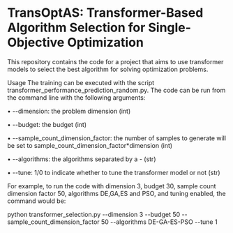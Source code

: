 
# TransOptAS: Transformer-Based Algorithm Selection for Single-Objective Optimization


This repository contains the code for a project that aims to use transformer models to select the best algorithm for solving optimization problems. 


Usage
The training can be executed with the script transformer_performance_prediction_random.py. The code can be run from the command line with the following arguments:

•  --dimension: the problem dimension (int)

•  --budget: the budget (int)

•  --sample_count_dimension_factor: the number of samples to generate will be set to sample_count_dimension_factor*dimension (int)

•  --algorithms: the algorithms separated by a - (str)

•  --tune: 1/0 to indicate whether to tune the transformer model or not (str)

For example, to run the code with dimension 3, budget 30, sample count dimension factor 50, algorithms DE,GA,ES and PSO, and tuning enabled, the command would be:

python transformer_selection.py --dimension 3 --budget 50 --sample_count_dimension_factor 50 --algorithms DE-GA-ES-PSO --tune 1
